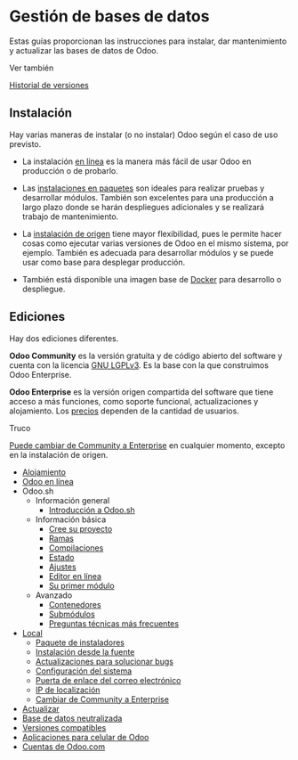 # Gestión de bases de datos

Estas guías proporcionan las instrucciones para instalar, dar mantenimiento y
actualizar las bases de datos de Odoo.

Ver también

[Historial de versiones](administration/supported_versions.html)

## Instalación

Hay varias maneras de instalar (o no instalar) Odoo según el caso de uso
previsto.

  * La instalación [en línea](administration/odoo_online.html) es la manera más fácil de usar Odoo en producción o de probarlo.

  * Las [instalaciones en paquetes](administration/on_premise/packages.html) son ideales para realizar pruebas y desarrollar módulos. También son excelentes para una producción a largo plazo donde se harán despliegues adicionales y se realizará trabajo de mantenimiento.

  * La [instalación de origen](administration/on_premise/source.html) tiene mayor flexibilidad, pues le permite hacer cosas como ejecutar varias versiones de Odoo en el mismo sistema, por ejemplo. También es adecuada para desarrollar módulos y se puede usar como base para desplegar producción.

  * También está disponible una imagen base de [Docker](https://hub.docker.com/_/odoo/) para desarrollo o despliegue.

## Ediciones

Hay dos ediciones diferentes.

**Odoo Community** es la versión gratuita y de código abierto del software y
cuenta con la licencia [GNU
LGPLv3](https://github.com/odoo/odoo/blob/master/LICENSE). Es la base con la
que construimos Odoo Enterprise.

**Odoo Enterprise** es la versión origen compartida del software que tiene
acceso a más funciones, como soporte funcional, actualizaciones y alojamiento.
Los [precios](https://www.odoo.com/pricing-plan) dependen de la cantidad de
usuarios.

Truco

[Puede cambiar de Community a
Enterprise](administration/on_premise/community_to_enterprise.html) en
cualquier momento, excepto en la instalación de origen.

  * [Alojamiento](administration/hosting.html)
  * [Odoo en línea](administration/odoo_online.html)
  * Odoo.sh
    * Información general
      * [Introducción a Odoo.sh](administration/odoo_sh/overview/introduction.html)
    * Información básica
      * [Cree su proyecto](administration/odoo_sh/getting_started/create.html)
      * [Ramas](administration/odoo_sh/getting_started/branches.html)
      * [Compilaciones](administration/odoo_sh/getting_started/builds.html)
      * [Estado](administration/odoo_sh/getting_started/status.html)
      * [Ajustes](administration/odoo_sh/getting_started/settings.html)
      * [Editor en línea](administration/odoo_sh/getting_started/online-editor.html)
      * [Su primer módulo](administration/odoo_sh/getting_started/first_module.html)
    * Avanzado
      * [Contenedores](administration/odoo_sh/advanced/containers.html)
      * [Submódulos](administration/odoo_sh/advanced/submodules.html)
      * [Preguntas técnicas más frecuentes](administration/odoo_sh/advanced/frequent_technical_questions.html)
  * [Local](administration/on_premise.html)
    * [Paquete de instaladores](administration/on_premise/packages.html)
    * [Instalación desde la fuente](administration/on_premise/source.html)
    * [Actualizaciones para solucionar bugs](administration/on_premise/update.html)
    * [Configuración del sistema](administration/on_premise/deploy.html)
    * [Puerta de enlace del correo electrónico](administration/on_premise/email_gateway.html)
    * [IP de localización](administration/on_premise/geo_ip.html)
    * [Cambiar de Community a Enterprise](administration/on_premise/community_to_enterprise.html)
  * [Actualizar](administration/upgrade.html)
  * [Base de datos neutralizada](administration/neutralized_database.html)
  * [Versiones compatibles](administration/supported_versions.html)
  * [Aplicaciones para celular de Odoo](administration/mobile.html)
  * [Cuentas de Odoo.com](administration/odoo_accounts.html)

